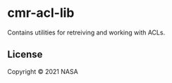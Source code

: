 # cmr-acl-lib

Contains utilities for retreiving and working with ACLs.

## License

Copyright © 2021 NASA
